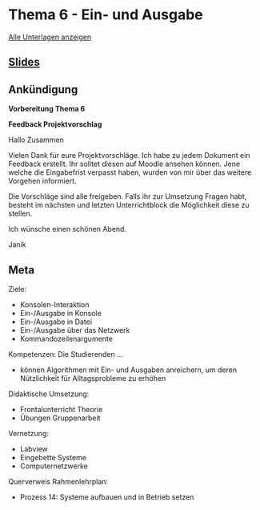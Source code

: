 # Thema  6 - Ein- und Ausgabe
[Alle Unterlagen anzeigen](https://github.com/janikvonrotz/python.casa/tree/main/topic-6)

## [Slides](slides.md)  
## Ankündigung

**Vorbereitung Thema 6**

**Feedback Projektvorschlag**

Hallo Zusammen

Vielen Dank für eure Projektvorschläge. Ich habe zu jedem Dokument ein Feedback erstellt. Ihr solltet diesen auf Moodle ansehen können. Jene welche die Eingabefrist verpasst haben, wurden von mir über das weitere Vorgehen informiert.

Die Vorschläge sind alle freigeben. Falls ihr zur Umsetzung Fragen habt, besteht im nächsten und letzten Unterrichtblock die Möglichkeit diese zu stellen.

Ich wünsche einen schönen Abend.

Janik

## Meta

Ziele:
* Konsolen-Interaktion
* Ein-/Ausgabe in Konsole
* Ein-/Ausgabe in Datei
* Ein-/Ausgabe über das Netzwerk
* Kommandozeilenargumente

Kompetenzen: Die Studierenden ...
* können Algorithmen mit Ein- und Ausgaben anreichern, um deren Nützlichkeit für Alltagsprobleme zu erhöhen

Didaktische Umsetzung:
* Frontalunterricht Theorie
* Übungen Gruppenarbeit

Vernetzung:
* Labview
* Eingebette Systeme
* Computernetzwerke

Querverweis Rahmenlehrplan:
* Prozess 14: Systeme aufbauen und in Betrieb setzen